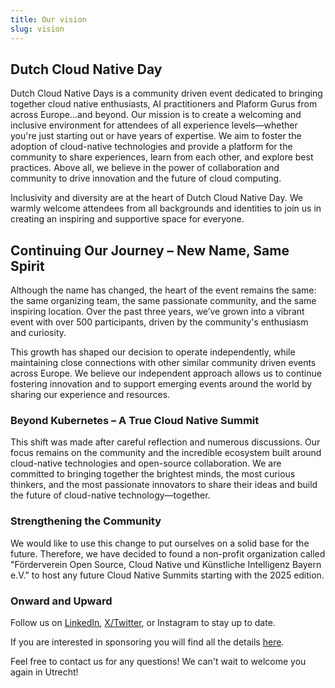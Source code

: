 ```yaml
---
title: Our vision
slug: vision
---
```


## Dutch Cloud Native Day

Dutch Cloud Native Days is a community driven event dedicated to bringing together cloud native enthusiasts, AI practitioners and Plaform Gurus from across Europe...and beyond. Our mission is to create a welcoming and inclusive environment for attendees of all experience levels—whether you're just starting out or have years of expertise. We aim to foster the adoption of cloud-native technologies and provide a platform for the community to share experiences, learn from each other, and explore best practices. Above all, we believe in the power of collaboration and community to drive innovation and the future of cloud computing.

Inclusivity and diversity are at the heart of Dutch Cloud Native Day. We warmly welcome attendees from all backgrounds and identities to join us in creating an inspiring and supportive space for everyone.

## Continuing Our Journey – New Name, Same Spirit

Although the name has changed, the heart of the event remains the same: the same organizing team, the same passionate community, and the same inspiring location. Over the past three years, we’ve grown into a vibrant event with over 500 participants, driven by the community's enthusiasm and curiosity.

This growth has shaped our decision to operate independently, while maintaining close connections with other similar community driven events across Europe. We believe our independent approach allows us to continue fostering innovation and to support emerging events around the world by sharing our experience and resources.

### Beyond Kubernetes – A True Cloud Native Summit

This shift was made after careful reflection and numerous discussions. Our focus remains on the community and the incredible ecosystem built around cloud-native technologies and open-source collaboration. We are committed to bringing together the brightest minds, the most curious thinkers, and the most passionate innovators to share their ideas and build the future of cloud-native technology—together.

### Strengthening the Community

We would like to use this change to put ourselves on a solid base for the future. Therefore, we have decided to found a non-profit organization called "Förderverein Open Source, Cloud Native und Künstliche Intelligenz Bayern e.V." to host any future Cloud Native Summits starting with the 2025 edition.

### Onward and Upward

Follow us on [LinkedIn](https://www.linkedin.com/company/cloudnativenl/), [X/Twitter](https://x.com/cnsmunich), or Instagram to stay up to date.

If you are interested in sponsoring you will find all the details [here](https:/dutchcloudnativeday.nl/#sponsors).

Feel free to contact us for any questions! We can't wait to welcome you again in Utrecht!
